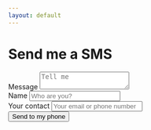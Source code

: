 ```yaml
---
layout: default
---
```


<script src="https://unpkg.com/axios/dist/axios.min.js"></script>

<script>

  function check_valid(element) {
    if (element.value) {
      element.classList.add("is-valid")
      element.classList.remove("is-invalid")
    } else {
      element.classList.remove("is-valid")
      element.classList.add("is-invalid")
    }
  }

  function send() {

    var message = document.getElementById("message")
    var name = document.getElementById("name")
    var contact = document.getElementById("contact")
    var button = document.getElementById("button")
    var alert = document.getElementById("alert")

    check_valid(message)
    check_valid(name)
    check_valid(contact)

    if (message.value && name.value && contact.value) {

      button.disabled = true
      button.value = "Sending..."

      var url = "https://7xs0bfw3bh.execute-api.eu-west-1.amazonaws.com/prod/sms"
      var content = {"msg": message.value + "\n\n" + name.value + "\n" + contact.value}
      var option = {'headers': {'x-api-key': 'ZpDE86XzPsJGNcQ5FxBLCbkRYBxxGI683EsGpEa0'}}

      axios.post(url, content, option)
        .then((res) => {
          // console.log(res.data)

          if (res.data.status_code == 200) {

            button.classList.remove("btn-outline-dark")
            button.classList.add("btn-success")
            button.value = "Message sent succesfully !"

            message.disabled = true
            name.disabled = true
            contact.disabled = true

          } else {

            button.style.visibility = 'hidden';

            alert.classList.add("alert-danger")
            alert.innerHTML += "<p>SMS not sent :/</p>"
            alert.innerHTML += "<p>Error : " + res.data.status_code + " - " + res.data.status_message + "</p>"
            alert.innerHTML += '<input type="button" class="btn btn-outline-danger" id="alert-button" value="Try again" onclick="reset()">'
            alert.classList.remove("collapse")

          }

        })
        .catch((error) => {
          console.error(error);

          button.style.visibility = 'hidden';

          alert.classList.add("alert-danger")
          alert.innerHTML += "<p>Something went wrong :/</p>"
          alert.innerHTML += '<input type="button" class="btn btn-outline-dark" id="alert-button" value="Try again" onclick="reset()">'
          alert.classList.remove("collapse")

        });

    }
  }

  function close_alert() {
    var alert = document.getElementById("alert")
    alert.classList.add("collapse")
  }

  function reset() {
    var message = document.getElementById("message")
    var name = document.getElementById("name")
    var contact = document.getElementById("contact")
    var button = document.getElementById("button")
    var alert = document.getElementById("alert")

    message.classList.remove("is-valid")
    message.classList.remove("is-invalid")

    name.classList.remove("is-valid")
    name.classList.remove("is-invalid")

    contact.classList.remove("is-valid")
    contact.classList.remove("is-invalid")

    button.disabled = false
    button.classList.add("btn-outline-dark")
    button.classList.remove("btn-success")
    button.value = "Send to my phone"
    button.style.visibility = 'visible'

    alert.classList.add("collapse")
    alert.innerHTML = ""
  }

</script>

# Send me a SMS

<div class="form-group">
  <label>Message</label>
  <textarea class="form-control form-control-sm" id="message" placeholder="Tell me" maxlength="400"></textarea>
</div>
<div class="form-group">
  <div class="row">
    <div class="col">
      <label>Name</label>
      <input type="text" class="form-control form-control-sm" id="name" placeholder="Who are you?" maxlength="30">
    </div>
    <div class="col">
      <label>Your contact</label>
      <input type="text" class="form-control form-control-sm" id="contact" placeholder="Your email or phone number" maxlength="40">
    </div>
  </div>
</div>

<div class="alert alert-danger collapse" id="alert" role="alert"></div>

<input type="button" class="btn btn-outline-dark" id="button" value="Send to my phone" onclick="send()">
